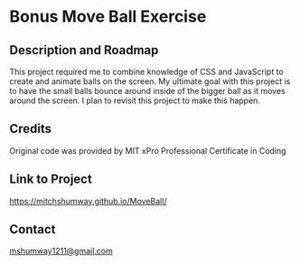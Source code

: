 # Bonus Move Ball Exercise

## Description and Roadmap

This project required me to combine knowledge of CSS and JavaScript to create and animate balls on the screen. My ultimate goal with this project is to have the small balls bounce around inside of the bigger ball as it moves around the screen. I plan to revisit this project to make this happen.

## Credits

Original code was provided by MIT xPro Professional Certificate in Coding

## Link to Project

https://mitchshumway.github.io/MoveBall/

## Contact

mshumway1211@gmail.com


